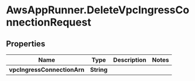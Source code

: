 # AwsAppRunner.DeleteVpcIngressConnectionRequest

## Properties

Name | Type | Description | Notes
------------ | ------------- | ------------- | -------------
**vpcIngressConnectionArn** | **String** |  | 


